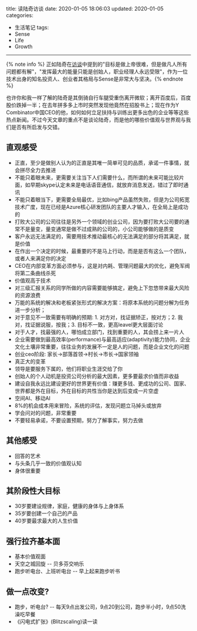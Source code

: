 title: 读陆奇访谈
date: 2020-01-05 18:06:03
updated: 2020-01-05
categories:
- 生活笔记
tags:
- Sense
- Life
- Growth

---

{% note info %} 正如陆奇在[访谈](https://mp.weixin.qq.com/s/SXJ6yJ2Rz7bRfN-UiBLLmg)中提到的"目标是做上帝很难，但是做凡人所有问题都有解"，"发挥最大的能量只能是创始人，职业经理人永远受限"，作为一位技术出身的知名投资人、创业者其格局与Sense是非常大与坚决。{% endnote %}

<!-- more -->

也许你和我一样了解的陆奇是其倒骑自行车腿受重伤离开微软；离开百度后，百度股价跌掉一半；在去年拼多多上市时突然发现他竟然在招股书上；现在作为Y Combinator中国CEO的他，如何如何立足扶持与训练出更多出色的企业等等这些热点新闻。不过今天文章的重点不是谈论陆奇，而是他的哪些价值观与世界观与我们是否有所启发与交错。

## 直观感受

- 正直，至少是做别人认为的正直是其唯一简单可见的品质，承诺一件事情，就会拼尽全力去推进
- 不能只着眼未来，更需要关注当下人们需要什么，而所谓的未来可能比较片面，如早期skype认定未来是电话语音通信，就放弃消息发送，错过了即时通讯
- 不能只着眼当下，更需要全局最优，比如bing产品虽然失败，但是为公司拓宽技术广度，现在已经是Azure核心研发团队的主要人才输入，在全局上是成功的
- 打败大公司的公司往往是另外一个领域的创业公司，因为要打败大公司要的通常不是量变，量变通常是做不过成熟的公司的，小公司能够做的是质变
- 客户永远无法满足的，需要用技术推动最核心的无法满足的部分将其满足，就是价值
- 在作出一个决定的时候，最重要的不是马上行动，而是是否有这么一个团队，或者人来满足你的决定
- CEO在内部变革方面必须参与，这是对内耗、管理问题最大的优化，避免军阀将第二条曲线杀死
- 价值观高于技术
- 对三级汇报关系的同学所做的内容需要能够搞定，避免上下忽悠带来最大风险的资源浪费
- 万能的系统的解决和老板紧张形式的解决方案：将原本系统的问题分解为任务进一步分析；
- 对于意见不一致需要有明确的预期: 1. 对方对，找证据矫正，按对方；2. 我对，找证据说服，按我；3. 目标不一致，更高leavel更大层面讨论
- 对于人才，找最强的人，哪怕成立部门，找到重要的人，其会捞上来一片人
- 企业需要做到最高效率(performance)与最高适应(adaptivity)能力协同，企业文化土壤非常重要，往往业务的发展不一定是人的问题，而是企业文化的问题
- 创业ceo阶段: 家长->部落首领->村长->市长->国家领袖
- 真正大的变革
- 领导是要服务下属的，他们将职业生涯交给了你
- 创始人的个人动机是投资公司分析的最大因素，更多要最求价值而非收益
- 建设自我永远比建设更好的世界更有价值：赚更多钱、更成功的公司、国家、世界都是外在目标，外在目标的共性当你是达到后变成一片空虚
- 空间AI、移动AI
- 8%的机会成本用来冒险，系统的评估，发现问题立马掉头或放弃
- 学会问对的问题，非常重要
- 不要轻易承诺，不要设置预期，努力了解事实，努力去做

## 其他感受

- 回答的艺术
- 与头条几乎一致的价值观认知
- 身体很重要

## 其阶段性大目标

- 30岁要建设规律，家庭，健康的身体与上身体系
- 35岁要创建一个自己的产品
- 40岁要最求最大的人生价值

## 强行拉齐基本面

- 基本价值观面
- 天空之城回旋 -- 贝多芬交响乐
- 跑步听电台、上班听电台 -- 早上起来跑步听书

## 做一点改变?

- 跑步，听电台? -- 每天9点出发公司，9点20到公司，跑步半小时，9点50洗澡吃早餐
- 《闪电式扩张》(Blitzscaling)读一读
